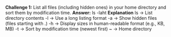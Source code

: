 **Challenge 1:**
List all files (including hidden ones) in your home directory and sort them by modification time.
**Answer:**
ls -laht 
**Explanation**
ls → List directory contents
-l → Use a long listing format
-a → Show hidden files (files starting with .)
-h → Display sizes in human-readable format (e.g., KB, MB)
-t → Sort by modification time (newest first)
~ → Home directory
